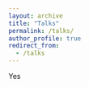 ```yaml
---
layout: archive
title: "Talks"
permalink: /talks/
author_profile: true
redirect_from:
  - /talks
---
```


Yes
